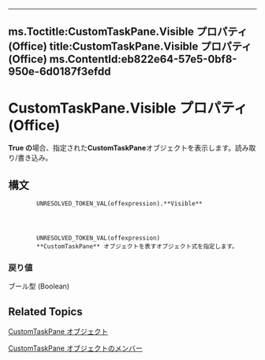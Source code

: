 

---
ms.Toctitle:CustomTaskPane.Visible プロパティ (Office)
title:CustomTaskPane.Visible プロパティ (Office)
ms.ContentId:eb822e64-57e5-0bf8-950e-6d0187f3efdd
---
# CustomTaskPane.Visible プロパティ (Office)




**True の**場合、指定された**CustomTaskPane**オブジェクトを表示します。読み取り/書き込み。

## 構文

            UNRESOLVED_TOKEN_VAL(offexpression).**Visible**




            UNRESOLVED_TOKEN_VAL(offexpression)
            **CustomTaskPane** オブジェクトを表すオブジェクト式を指定します。

### 戻り値
ブール型 (Boolean)





## Related Topics

[CustomTaskPane オブジェクト](7ed379b7-d070-4d7b-abe1-92dc73d3d137.md)

[CustomTaskPane オブジェクトのメンバー](858cc1d3-6fe8-5fa2-5a1c-416255227de8.md)




